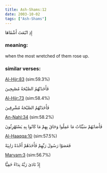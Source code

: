```yaml
---
title: Ash-Shams:12
date: 2003-10-02
tags: ["Ash-Shams"]
---
```

إِذِ انْبَعَثَ أَشْقَاهَا
### meaning: 
when the most wretched of them rose up.
### similar verses: 

[Al-Hijr:83](/15/83) (sim:59.3%)

فَأَخَذَتْهُمُ الصَّيْحَةُ مُصْبِحِينَ

[Al-Hijr:73](/15/73) (sim:58.4%)

فَأَخَذَتْهُمُ الصَّيْحَةُ مُشْرِقِينَ

[An-Nahl:34](/16/34) (sim:58.2%)

فَأَصَابَهُمْ سَيِّئَاتُ مَا عَمِلُوا وَحَاقَ بِهِمْ مَا كَانُوا بِهِ يَسْتَهْزِئُونَ

[Al-Haaqqa:10](/69/10) (sim:57.5%)

فَعَصَوْا رَسُولَ رَبِّهِمْ فَأَخَذَهُمْ أَخْذَةً رَابِيَةً

[Maryam:3](/19/3) (sim:56.7%)

إِذْ نَادَىٰ رَبَّهُ نِدَاءً خَفِيًّا

